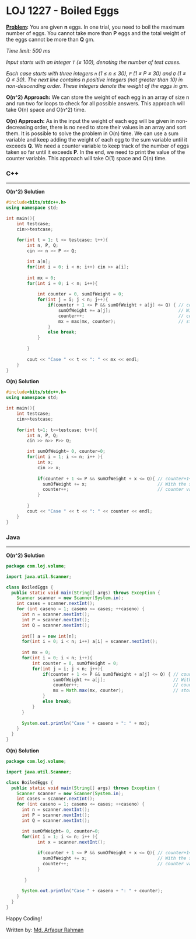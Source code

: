 # LOJ 1227 - Boiled Eggs

**[Problem](http://lightoj.com/volume_showproblem.php?problem=1227):** You are given **n** eggs. In one trial, you need to boil the maximum number of eggs. You cannot take more than **P** eggs and the total weight of the eggs cannot be more than **Q** gm.

_Time limit: 500 ms_

_Input starts with an integer `T` (≤ 100), denoting the number of test cases._

_Each case starts with three integers `n` (1 ≤ n ≤ 30), `P` (1 ≤ P ≤ 30) and `Q` (1 ≤ Q ≤ 30). The next line contains n positive integers (not greater than 10) in non-descending order. These integers denote the weight of the eggs in gm._

**O(n^2) Approach:** We can store the weight of each egg in an array of size n and run two for loops to check for all possible answers. This approach will take O(n) space and O(n^2) time.

**O(n) Approach:** As in the input the weight of each egg will be given in non-decreasing order, there is no need to store their values in an array and sort them. It is possible to solve the problem in O(n) time. We can use a sum variable and keep adding the weight of each egg to the sum variable until it exceeds **Q**. We need a counter variable to keep track of the number of eggs taken so far until it exceeds **P**. In the end, we need to print the value of the counter variable. This approach will take O(1) space and O(n) time.


### C++
-----
**O(n^2) Solution**
```c++
#include<bits/stdc++.h>
using namespace std;

int main(){
    int testcase; 
    cin>>testcase;
    
    for(int t = 1; t <= testcase; t++){
        int n, P, Q; 
        cin >> n >> P >> Q;

        int a[n];
        for(int i = 0; i < n; i++) cin >> a[i];
        
        int mx = 0;
        for(int i = 0; i < n; i++){
        
            int counter = 0, sumOfWeight = 0;
            for(int j = i; j < n; j++){
                if(counter + 1 <= P && sumOfWeight + a[j] <= Q) { // counter+1<=P ensures that number of eggs never exceeds P. sumOfWeight+x<=Q ensures that total weight of eggs never exceeds Q
                    sumOfWeight += a[j];                          // With the sumOfWeight variable, we are keeping track of the total weight of the eggs
                    counter++;                                    // counter variable keeps track of the number of eggs
                    mx = max(mx, counter);                        // storing the maximum value of counter in mx every time
                }
                else break;
            }
            
        }
        
        cout << "Case " << t << ": " << mx << endl;
    }
}
```

**O(n) Solution**
```c++
#include<bits/stdc++.h>
using namespace std;

int main(){
    int testcase; 
    cin>>testcase;
    
    for(int t=1; t<=testcase; t++){
        int n, P, Q; 
        cin >> n>> P>> Q;

        int sumOfWeight= 0, counter=0;
        for(int i = 1; i <= n; i++ ){
            int x; 
            cin >> x;
            
            if(counter + 1 <= P && sumOfWeight + x <= Q){ // counter+1<=P ensures that number of eggs never exceeds P. sumOfWeight+x<=Q ensures that total weight of eggs never exceeds Q
              sumOfWeight += x;                           // With the sumOfWeight variable, we are keeping track of the total weight of the eggs
              counter++;                                  // counter variable keeps track of the number of eggs
            }
            
        }
        cout << "Case " << t << ": " << counter << endl;
    }
}
```


### Java
-----
**O(n^2) Solution**
```java
package com.loj.volume;

import java.util.Scanner;

class BoiledEggs {
  public static void main(String[] args) throws Exception {
    Scanner scanner = new Scanner(System.in);
    int cases = scanner.nextInt();
    for (int caseno = 1; caseno <= cases; ++caseno) {
      int n = scanner.nextInt();
      int P = scanner.nextInt();
      int Q = scanner.nextInt();
 
      int[] a = new int[n];
      for(int i = 0; i < n; i++) a[i] = scanner.nextInt();
 
      int mx = 0;
      for(int i = 0; i < n; i++){
          int counter = 0, sumOfWeight = 0;
          for(int j = i; j < n; j++){
              if(counter + 1 <= P && sumOfWeight + a[j] <= Q) { // counter+1<=P ensures that number of eggs never exceeds P. sumOfWeight+x<=Q ensures that total weight of eggs never exceeds Q
                  sumOfWeight += a[j];                          // With the sumOfWeight variable, we are keeping track of the total weight of the eggs
                  counter++;                                    // counter variable keeps track of the number of eggs
                  mx = Math.max(mx, counter);                   // storing the maximum value of counter in mx every time
              }
              else break;
          }
      }
     
      System.out.println("Case " + caseno + ": " + mx);
    }
  }
}
```

**O(n) Solution**
```java
package com.loj.volume;

import java.util.Scanner;

class BoiledEggs {
  public static void main(String[] args) throws Exception {
    Scanner scanner = new Scanner(System.in);
    int cases = scanner.nextInt();
    for (int caseno = 1; caseno <= cases; ++caseno) {
      int n = scanner.nextInt();
      int P = scanner.nextInt();
      int Q = scanner.nextInt();

      int sumOfWeight= 0, counter=0;
      for(int i = 1; i <= n; i++ ){
            int x = scanner.nextInt();
            
            if(counter + 1 <= P && sumOfWeight + x <= Q){ // counter+1<=P ensures that number of eggs never exceeds P. sumOfWeight+x<=Q ensures that total weight of eggs never exceeds Q
              sumOfWeight += x;                           // With the sumOfWeight variable, we are keeping track of the total weight of the eggs
              counter++;                                  // counter variable keeps track of the number of eggs
            }
            
       }
      
      System.out.println("Case " + caseno + ": " + counter);
    }
  }
}
```

Happy Coding!

Written by: [Md. Arfaqur Rahman](https://www.facebook.com/arfaqur.rahman.31/)
